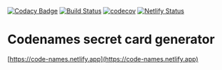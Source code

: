 [![Codacy Badge](https://api.codacy.com/project/badge/Grade/1e8bdfde68014ee4badab41a4f64648f)](https://app.codacy.com/manual/lzear/codenames?utm_source=github.com&utm_medium=referral&utm_content=lzear/codenames&utm_campaign=Badge_Grade_Settings)
[![Build Status](https://travis-ci.org/lzear/codenames.svg?branch=master)](https://travis-ci.org/lzear/codenames)
[![codecov](https://codecov.io/gh/lzear/codenames/branch/master/graph/badge.svg)](https://codecov.io/gh/lzear/codenames)
[![Netlify Status](https://api.netlify.com/api/v1/badges/0ec9150c-389d-4c94-af9b-9d8af2e14c05/deploy-status)](https://app.netlify.com/sites/code-names/deploys)

# Codenames secret card generator

[https://code-names.netlify.app](https://code-names.netlify.app)
